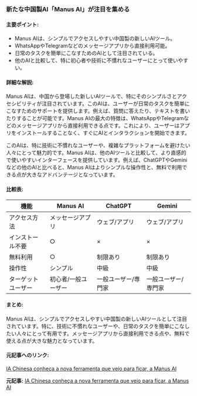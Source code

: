 ### 新たな中国製AI「Manus AI」が注目を集める

#### 主要ポイント:
- Manus AIは、シンプルでアクセスしやすい中国製の新しいAIツール。
- WhatsAppやTelegramなどのメッセージアプリから直接利用可能。
- 日常のタスクを簡単にこなすためのAIとして注目されている。
- 他のAIと比較して、特に初心者や技術に不慣れなユーザーにとって使いやすい。

#### 詳細な解説:
Manus AIは、中国から登場した新しいAIツールで、特にそのシンプルさとアクセシビリティが注目されています。このAIは、ユーザーが日常のタスクを簡単にこなすためのサポートを提供します。例えば、質問に答えたり、テキストを書いたりすることが可能です。Manus AIの最大の特徴は、WhatsAppやTelegramなどのメッセージアプリから直接利用できる点です。これにより、ユーザーはアプリをインストールすることなく、すぐにAIとインタラクションを開始できます。

このAIは、特に技術に不慣れなユーザーや、複雑なプラットフォームを避けたい人々にとって魅力的です。Manus AIは、他のAIツールと比較して、より直感的で使いやすいインターフェースを提供しています。例えば、ChatGPTやGeminiなどの他のAIと比べると、Manus AIはよりシンプルな操作性と、無料で利用できる点が大きなアドバンテージとなっています。

#### 比較表:
| 機能 | Manus AI | ChatGPT | Gemini |
|------|----------|---------|--------|
| アクセス方法 | メッセージアプリ | ウェブ/アプリ | ウェブ/アプリ |
| インストール不要 | ○ | × | × |
| 無料利用 | ○ | 制限あり | 制限あり |
| 操作性 | シンプル | 中級 | 中級 |
| ターゲットユーザー | 初心者/一般ユーザー | 一般ユーザー/専門家 | 一般ユーザー/専門家 |

#### まとめ:
Manus AIは、シンプルでアクセスしやすい中国製の新しいAIツールとして注目されています。特に、技術に不慣れなユーザーや、日常のタスクを簡単にこなしたい人々にとって有用です。メッセージアプリから直接利用できる点や、無料で使える点が大きな魅力となっています。

#### 元記事へのリンク:
[IA Chinesa conheça a nova ferramenta que veio para ficar, a Manus AI](リンク先URL)

**元記事:** [IA Chinesa conheça a nova ferramenta que veio para ficar, a Manus AI](https://pronatec.pro.br/ia-chinesa-manus-ai/)